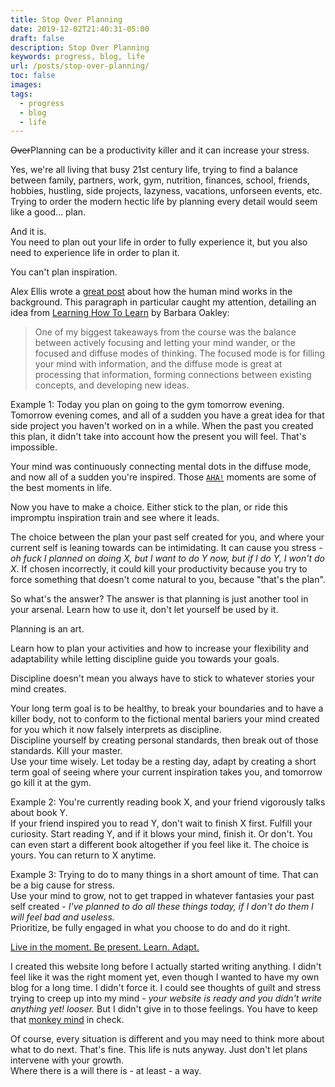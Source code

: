 ```yaml
---
title: Stop Over Planning
date: 2019-12-02T21:40:31-05:00
draft: false
description: Stop Over Planning
keywords: progress, blog, life
url: /posts/stop-over-planning/
toc: false
images:
tags:
  - progress
  - blog
  - life
---
```


~~Over~~Planning can be a productivity killer and it can increase your stress.

Yes, we're all living that busy 21st century life, trying to find a balance between family, partners, work, gym, nutrition, finances, school, friends, hobbies, hustling, side projects, lazyness, vacations, unforseen events, etc. Trying to order the modern hectic life by planning every detail would seem like a good... plan.

And it is.  
You need to plan out your life in order to fully experience it, but you also need to experience life in order to plan it.

You can't plan inspiration.

Alex Ellis wrote a [great post](https://alexanderell.is/posts/trust-in-your-unconscious/) about how the human mind works in the background. This paragraph in particular caught my attention, detailing an idea from [Learning How To Learn](https://www.coursera.org/learn/learning-how-to-learn) by Barbara Oakley:

> One of my biggest takeaways from the course was the balance between actively focusing and letting your mind wander, or the focused and diffuse modes of thinking. The focused mode is for filling your mind with information, and the diffuse mode is great at processing that information, forming connections between existing concepts, and developing new ideas.

Example 1: Today you plan on going to the gym tomorrow evening. Tomorrow evening comes, and all of a sudden you have a great idea for that side project you haven't worked on in a while. When the past you created this plan, it didn't take into account how the present you will feel. That's impossible.

Your mind was continuously connecting mental dots in the diffuse mode, and now all of a sudden you're inspired. Those [`AHA!`](https://en.wikipedia.org/wiki/Eureka_effect) moments are some of the best moments in life.

Now you have to make a choice. Either stick to the plan, or ride this impromptu inspiration train and see where it leads.

The choice between the plan your past self created for you, and where your current self is leaning towards can be intimidating. It can cause you stress - *oh fuck I planned on doing X, but I want to do Y now, but if I do Y, I won't do X*. If chosen incorrectly, it could kill your productivity because you try to force something that doesn't come natural to you, because "that's the plan".

So what's the answer? The answer is that planning is just another tool in your arsenal. Learn how to use it, don't let yourself be used by it.

Planning is an art.

Learn how to plan your activities and how to increase your flexibility and adaptability while letting discipline guide you towards your goals.

Discipline doesn't mean you always have to stick to whatever stories your mind creates.

Your long term goal is to be healthy, to break your boundaries and to have a killer body, not to conform to the fictional mental bariers your mind created for you which it now falsely interprets as discipline.  
Discipline yourself by creating personal standards, then break out of those standards. Kill your master.  
Use your time wisely. Let today be a resting day, adapt by creating a short term goal of seeing where your current inspiration takes you, and tomorrow go kill it at the gym.

Example 2: You're currently reading book X, and your friend vigorously talks about book Y.  
If your friend inspired you to read Y, don't wait to finish X first. Fulfill your curiosity. Start reading Y, and if it blows your mind, finish it. Or don't. You can even start a different book altogether if you feel like it. The choice is yours. You can return to X anytime.

Example 3: Trying to do to many things in a short amount of time. That can be a big cause for stress.  
Use your mind to grow, not to get trapped in whatever fantasies your past self created - *I've planned to do all these things today, if I don't do them I will feel bad and useless.*  
Prioritize, be fully engaged in what you choose to do and do it right.

[Live in the moment. Be present. Learn. Adapt.](https://www.youtube.com/watch?v=cJMwBwFj5nQ)

I created this website long before I actually started writing anything. I didn't feel like it was the right moment yet, even though I wanted to have my own blog for a long time. I didn't force it. I could see thoughts of guilt and stress trying to creep up into my mind - *your website is ready and you didn't write anything yet! looser.* But I didn't give in to those feelings. You have to keep that [monkey mind](https://www.youtube.com/watch?v=4PkrhH-bkpk) in check.

Of course, every situation is different and you may need to think more about what to do next. That's fine. This life is nuts anyway. Just don't let plans intervene with your growth.  
Where there is a will there is - at least - a way.
